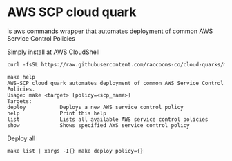 # AWS SCP cloud quark

is aws commands wrapper that automates deployment of common AWS Service Control Policies

Simply install at AWS CloudShell

````html
curl -fsSL https://raw.githubusercontent.com/raccoons-co/cloud-quarks/main/aws-scp/Makefile --output Makefile
````

```shell
make help
AWS-SCP cloud quark automates deployment of common AWS Service Control Policies.
Usage: make <target> [policy=<scp_name>]
Targets:
deploy           Deploys a new AWS service control policy
help             Print this help
list             Lists all available AWS service control policies
show             Shows specified AWS service control policy
````

Deploy all

````shell
make list | xargs -I{} make deploy policy={}
````